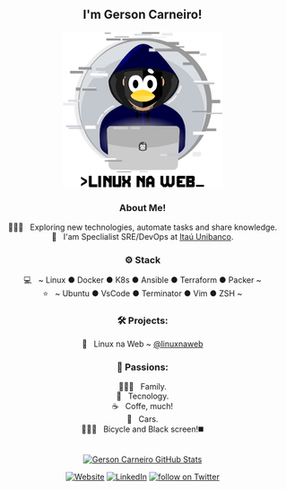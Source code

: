 
<div align="center">
<h2>I'm Gerson Carneiro!</h2>

<a href="https://www.linuxnaweb.com"><img src="https://github.com/gersontpc/gersontpc/blob/master/assets/linuxnaweb.png"></a>

<h3>  About Me!</h3>

  🙋🏻‍♂️ &nbsp; Exploring new technologies, automate tasks and share knowledge.  
  💼 &nbsp; I'am Speclialist SRE/DevOps at [Itaú Unibanco](https://www.itau.com.br/).

<h3>⚙️ Stack</h3>

  💻 &nbsp; ~ Linux ● Docker ● K8s ● Ansible ● Terraform ● Packer ~  
  ⭐ &nbsp; ~ Ubuntu ● VsCode ● Terminator ● Vim ● ZSH ~

<h3>🛠️ Projects:</h3>

  🐧 &nbsp; Linux na Web ~ [@linuxnaweb](https://www.linuxnaweb.com/@linuxnaweb)


<h3>🤩 Passions:</h3>

  👨‍👩‍👧 &nbsp; Family.  
  🤖 &nbsp; Tecnology.  
  ☕ &nbsp; Coffe, much!  
  🚙 &nbsp; Cars.  
  🚴🏻‍♂️ &nbsp; Bicycle and Black screen!◼️  
<br/>

[![Gerson Carneiro GitHub Stats](https://github-readme-stats.vercel.app/api?username=gersontpc&show_icons=true)](https://github.com/gersontpc)


<a href="https://www.linuxnaweb.com/"><img alt="Website" src="https://img.shields.io/badge/Website-linuxnaweb.com-green?style=flat&logo=google-chrome"></a>
<a href="https://www.linkedin.com/in/gerson-carneiro/"><img alt="LinkedIn" src="https://img.shields.io/badge/LinkedIn-Gerson%20Carneiro-blue?style=flat&logo=linkedin"></a>
<a href="https://twitter.com/intent/follow?screen_name=GersonTpc">
        <img src="https://img.shields.io/twitter/follow/GersonTpc?style=social&logo=twitter"
            alt="follow on Twitter"></a>

